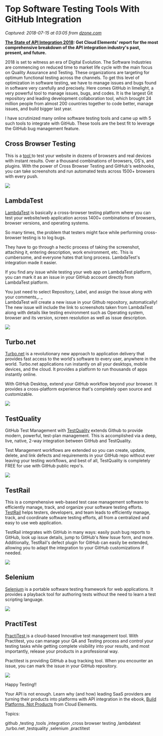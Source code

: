 # Top Software Testing Tools With GitHub Integration

_Captured: 2018-07-15 at 03:05 from [dzone.com](https://dzone.com/articles/top-software-testing-tools-with-github-integration?edition=386202&utm_source=Daily%20Digest&utm_medium=email&utm_campaign=Daily%20Digest%202018-07-14)_

**[The State of API Integration 2018](https://dzone.com/go?i=285436&u=https%3A%2F%2Foffers.cloud-elements.com%2Fthe-state-of-api-integrations-report-2018%3Futm_source%3Ddzone%26utm_medium%3Ddisplay%26utm_content%3Dpre-roll): Get Cloud Elements' report for the most comprehensive breakdown of the API integration industry's past, present, and future.**

2018 is set to witness an era of Digital Evolution. The Software Industries are commencing on reduced time to market life cycle with the main focus on Quality Assurance and Testing. These organizations are targeting for optimum functional testing across the channels. To get this level of optimization in software testing, we have to manage issues and bugs found in software very carefully and precisely. Here comes GitHub in limelight, a very powerful tool to manage issues, bugs, and codes. It is the largest Git repository and leading development collaboration tool, which brought 24 million people from almost 200 countries together to code better, manage issues, and build bigger last year.

I have scrutinized many online software testing tools and came up with 5 such tools to integrate with GitHub. These tools are the best fit to leverage the GitHub bug management feature.

## Cross Browser Testing

This is a [tool ](https://crossbrowsertesting.com/)to test your website in dozens of browsers and real devices with instant results. Over a thousand combinations of browsers, OS's, and plugins. With the power of Cross Browser Testing and GitHub's webhooks, you can take screenshots and run automated tests across 1500+ browsers with every push.

![](https://lh3.googleusercontent.com/RlZovjJlIz353ud3Gyc9P4ZTkIKOPBvtfpFP0835CQk9a65Rpy751S-pbXapfmBwymLfPJRgfU4n6wv6BdptiSsmpyRh2hl29Rda2eQ6FgAUM0EGtxaYHUA6zgGQoCQPcoqvS1bp)

## LambdaTest

[LambdaTest](https://www.lambdatest.com/) is basically a cross-browser testing platform where you can test your website/web application across 1400+ combinations of browsers, browser versions, and operating systems.

So many times, the problem that testers might face while performing cross-browser testing is to log bugs.

They have to go through a hectic process of taking the screenshot, attaching it, entering description, work environment, etc. This is cumbersome, and everyone hates that long process. LambdaTest's integration made it easier.

If you find any issue while testing your web app on LambdaTest platform, you can mark it as an issue in your GitHub account directly from LambdaTest platform.

You just need to select Repository, Label, and assign the issue along with your comments_. _  
LambdaTest will create a new issue in your Github repository, automatically! The new issue will include the link to screenshots taken from LambdaTest along with details like testing environment such as Operating system, browser and its version, screen resolution as well as issue description.

**![](https://lh5.googleusercontent.com/FvY1o_ETLG2vNM3JORDDQsY0ALC-0vLqu2v4D5NC5WSP8-24gvaV2_bwfIHBNe9gSquYl_DcwI7CQzqdY4S16VvycL3xqckh75dLsG4LaxfAkdsRmBH96UP-c3I262qWKxBXq5mJ)**

## Turbo.net

[Turbo.net](https://turbo.net/) is a revolutionary new approach to application delivery that provides fast access to the world's software to every user, anywhere in the world. Turbo.net applications run instantly on all your desktops, mobile devices, and the cloud. It provides a platform to run thousands of apps instantly online.

With GitHub Desktop, extend your GitHub workflow beyond your browser. It provides a cross-platform experience that's completely open source and customizable.

**![](https://lh4.googleusercontent.com/NJhTvvG3ZF7kUoG211EFjsY1BWgNw0fBhhHUr8i9s8XTT_hcOALxOMSkw8yTzdf64spVtn_r42FUlrZRJlygRtwn2sC6Eca6k4BKwF2Cvl_N-nZe_C8c3gXhZCZfZkf86iYno2U9)**

## TestQuality

GitHub Test Management with [TestQuality](http://www.testquality.com/) extends Github to provide modern, powerful, test-plan management. This is accomplished via a deep, live, native, 2-way integration between GitHub and TestQuality.

Test Management workflows are extended so you can create, update, delete, and link defects and requirements in your GitHub repo without ever leaving your testing workflows, and best of all, TestQuality is completely FREE for use with GitHub public repo's.

**![](https://lh3.googleusercontent.com/CZhwp3fLTKqANMrfl_BnG5AAJ7qCpX9v0-G-Dz6Iw9w9bcf9wngD2oGunueP3zUkQE7CW3RNjzPEhbTMjHenZD7Mc_kWtgP5rhNwaMo8RpWA1NWTm9qT5myfIwDnKTioynllWfbV)**

## TestRail

This is a comprehensive web-based test case management software to  
efficiently manage, track, and organize your software testing efforts. [TestRail](http://www.gurock.com/testrail/) helps testers, developers, and team leads to efficiently manage, track, and coordinate software testing efforts, all from a centralized and easy to use web application.

TestRail integrates with GitHub in many ways: easily push bug reports to GitHub, look up issue details, jump to GitHub's New Issue form, and more. Additionally, TestRail's defect plugin for GitHub can easily be extended, allowing you to adapt the integration to your GitHub customizations if needed.

**![](https://lh5.googleusercontent.com/XsL_E5DjGaVHQQ_ODUTa3a6rHekUx4vxFsYeKPHOt6t-G1pfcKVmz5HeQjTuqlVU3Sa72jUk41DSX9qgLRCvsTBw2y6IJ8lmQOLdg48LeZJjHKsHUTAWK8iv-enFT4zbFQ-cSWFI)**

## Selenium

[Selenium](https://www.seleniumhq.org/) is a portable software testing framework for web applications. It provides a playback tool for authoring tests without the need to learn a test scripting language.

**![](https://lh5.googleusercontent.com/sK441s0D5Lx0N9qkl9AoFMCOSB0dW8ZJkFvM4D4FKXZxU0Y5_Rff1tGhHT6XFq2KIexAfHl-D3yjPdeZdcWTa8fRQg1G3DFBvcq2WIW8r1AIV7D4LKCu5rQ-fsQmdDOXD38hdkv3)**

## PractiTest

[PractiTest ](https://www.practitest.com/)is a cloud-based Innovative test management tool. With Practitest, you can manage your QA and Testing process and control your testing tasks while getting complete visibility into your results, and most importantly, release your products in a professional way.

Practitest is providing GitHub a bug tracking tool. When you encounter an issue, you can mark the issue in your GitHub repository.

![](https://lh5.googleusercontent.com/PS-NhHPpAUPtj95TNj7ts5kWzB8JY6QScRRyGdWNU5t9BsHGDX1C5qX2bura7IOA3a9-P1l3n5AB10a8qC9n3UyzVRlkFVG0G3a8PxeztmTV_MB6nxgDMv1EgN6Tb5CCsRuIVD5I)

Happy Testing!!

Your API is not enough. Learn why (and how) leading SaaS providers are turning their products into platforms with API integration in the ebook, [Build Platforms, Not Products](https://dzone.com/go?i=263426&u=https%3A%2F%2Foffers.cloud-elements.com%2Fbuild-platforms-not-products-ebook%3Futm_campaign%3DPlaforms%25252C%252520Not%252520Products%252520eBook%26utm_source%3Ddzone%26utm_medium%3Ddisplay%26utm_content%3Dtext) from Cloud Elements.

Topics:

github ,testing ,tools ,integration ,cross browser testing ,lambdatest ,turbo.net ,testquality ,selenium ,practitest
